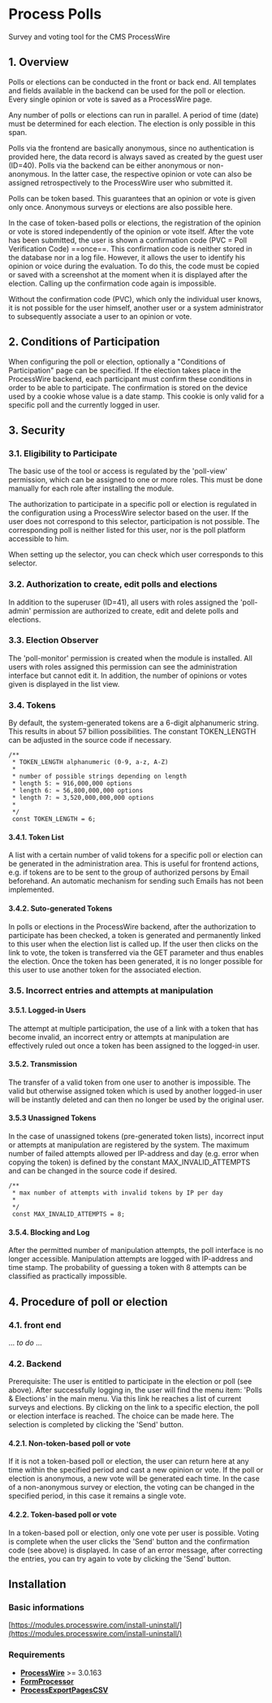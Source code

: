 Process Polls
============

Survey and voting tool for the CMS ProcessWire

## 1. Overview

Polls or elections can be conducted in the front or back end. All templates and fields available in the backend can be used for the poll or election. Every single opinion or vote is saved as a ProcessWire page.

Any number of polls or elections can run in parallel. A period of time (date) must be determined for each election. The election is only possible in this span.

Polls via the frontend are basically anonymous, since no authentication is provided here, the data record is always saved as created by the guest user (ID=40). Polls via the backend can be either anonymous or non-anonymous. In the latter case, the respective opinion or vote can also be assigned retrospectively to the ProcessWire user who submitted it.

Polls can be token based. This guarantees that an opinion or vote is given only once. Anonymous surveys or elections are also possible here.

In the case of token-based polls or elections, the registration of the opinion or vote is stored independently of the opinion or vote itself. After the vote has been submitted, the user is shown a confirmation code (PVC = Poll Verification Code) ==once==. This confirmation code is neither stored in the database nor in a log file. However, it allows the user to identify his opinion or voice during the evaluation. To do this, the code must be copied or saved with a screenshot at the moment when it is displayed after the election. Calling up the confirmation code again is impossible.

Without the confirmation code (PVC), which only the individual user knows, it is not possible for the user himself, another user or a system administrator to subsequently associate a user to an opinion or vote.

## 2. Conditions of Participation

When configuring the poll or election, optionally a "Conditions of Participation" page can be specified. If the election takes place in the ProcessWire backend, each participant must confirm these conditions in order to be able to participate. The confirmation is stored on the device used by a cookie whose value is a date stamp. This cookie is only valid for a specific poll and the currently logged in user.

## 3. Security

### 3.1. Eligibility to Participate

The basic use of the tool or access is regulated by the 'poll-view' permission, which can be assigned to one or more roles. This must be done manually for each role after installing the module.

The authorization to participate in a specific poll or election is regulated in the configuration using a ProcessWire selector based on the user. If the user does not correspond to this selector, participation is not possible. The corresponding poll is neither listed for this user, nor is the poll platform accessible to him.

When setting up the selector, you can check which user corresponds to this selector.

### 3.2. Authorization to create, edit polls and elections

In addition to the superuser (ID=41), all users with roles assigned the 'poll-admin' permission are authorized to create, edit and delete polls and elections.

### 3.3. Election Observer

The 'poll-monitor' permission is created when the module is installed. All users with roles assigned this permission can see the administration interface but cannot edit it. In addition, the number of opinions or votes given is displayed in the list view.

### 3.4. Tokens

By default, the system-generated tokens are a 6-digit alphanumeric string. This results in about 57 billion possibilities. The constant TOKEN_LENGTH can be adjusted in the source code if necessary.

```
/**
 * TOKEN_LENGTH alphanumeric (0-9, a-z, A-Z)
 *
 * number of possible strings depending on length
 * length 5: ≈ 916,000,000 options
 * length 6: ≈ 56,800,000,000 options
 * length 7: ≈ 3,520,000,000,000 options
 *
 */
 const TOKEN_LENGTH = 6;
```

#### 3.4.1. Token List
A list with a certain number of valid tokens for a specific poll or election can be generated in the administration area. This is useful for frontend actions, e.g. if tokens are to be sent to the group of authorized persons by Email beforehand. An automatic mechanism for sending such Emails has not been implemented.

#### 3.4.2. Suto-generated Tokens

In polls or elections in the ProcessWire backend, after the authorization to participate has been checked, a token is generated and permanently linked to this user when the election list is called up. If the user then clicks on the link to vote, the token is transferred via the GET parameter and thus enables the election. Once the token has been generated, it is no longer possible for this user to use another token for the associated election.

### 3.5. Incorrect entries and attempts at manipulation

#### 3.5.1. Logged-in Users
The attempt at multiple participation, the use of a link with a token that has become invalid, an incorrect entry or attempts at manipulation are effectively ruled out once a token has been assigned to the logged-in user.

#### 3.5.2. Transmission
The transfer of a valid token from one user to another is impossible. The valid but otherwise assigned token which is used by another logged-in user will be instantly deleted and can then no longer be used by the original user.

#### 3.5.3 Unassigned Tokens
In the case of unassigned tokens (pre-generated token lists), incorrect input or attempts at manipulation are registered by the system. The maximum number of failed attempts allowed per IP-address and day (e.g. error when copying the token) is defined by the constant MAX_INVALID_ATTEMPTS and can be changed in the source code if desired.

```
/**
 * max number of attempts with invalid tokens by IP per day
 *
 */
 const MAX_INVALID_ATTEMPTS = 8;
```

#### 3.5.4. Blocking and Log
After the permitted number of manipulation attempts, the poll interface is no longer accessible. Manipulation attempts are logged with IP-address and time stamp.
The probability of guessing a token with 8 attempts can be classified as practically impossible.

## 4. Procedure of poll or election

### 4.1. front end

... *to do* ...

### 4.2. Backend
Prerequisite: The user is entitled to participate in the election or poll (see above).
After successfully logging in, the user will find the menu item: 'Polls & Elections' in the main menu. Via this link he reaches a list of current surveys and elections. By clicking on the link to a specific election, the poll or election interface is reached. The choice can be made here. The selection is completed by clicking the 'Send' button.

#### 4.2.1. Non-token-based poll or vote
If it is not a token-based poll or election, the user can return here at any time within the specified period and cast a new opinion or vote. If the poll or election is anonymous, a new vote will be generated each time. In the case of a non-anonymous survey or election, the voting can be changed in the specified period, in this case it remains a single vote.

#### 4.2.2. Token-based poll or vote
In a token-based poll or election, only one vote per user is possible. Voting is complete when the user clicks the 'Send' button and the confirmation code (see above) is displayed. In case of an error message, after correcting the entries, you can try again to vote by clicking the 'Send' button.

## 	Installation

### Basic informations
[https://modules.processwire.com/install-uninstall/](https://modules.processwire.com/install-uninstall/)

### Requirements
+ **[ProcessWire](https://github.com/processwire/processwire)** >= 3.0.163
+ **[FormProcessor](https://github.com/kixe/FormProcessor)**
+ **[ProcessExportPagesCSV](https://github.com/kixe/ProcessExportPagesCSV)**